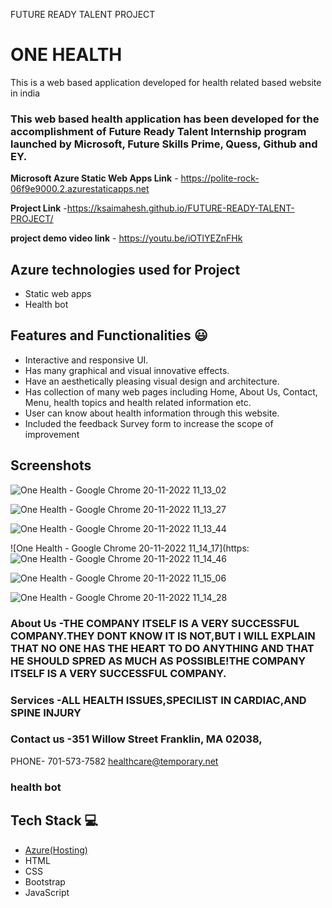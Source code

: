 FUTURE READY TALENT PROJECT
#  ONE HEALTH
This is a web based application developed for health related based website in india

### This web based health application has been developed for the accomplishment of Future Ready Talent Internship program launched by Microsoft, Future Skills Prime, Quess, Github and EY.

**Microsoft Azure Static Web Apps Link** - https://polite-rock-06f9e9000.2.azurestaticapps.net

**Project Link** -https://ksaimahesh.github.io/FUTURE-READY-TALENT-PROJECT/

**project demo video link** - https://youtu.be/iOTlYEZnFHk

## Azure technologies used for Project

- Static web apps
- Health bot

## Features and Functionalities 😃

- Interactive and responsive UI.
- Has many graphical and visual innovative effects.
- Have an aesthetically pleasing visual design and architecture.
- Has collection of many web pages including Home, About Us, Contact, Menu, health topics and health related information etc.
- User can know about health information through this website.
- Included the feedback Survey form to increase the scope of improvement 

## Screenshots

![One Health - Google Chrome 20-11-2022 11_13_02](https://user-images.githubusercontent.com/117822204/202888155-fb8661c1-67ce-46b3-aee8-ab76a1160d70.png)

![One Health - Google Chrome 20-11-2022 11_13_27](https://user-images.githubusercontent.com/117822204/202888075-5a8b66e1-bf75-4c41-a41f-356578496de6.png)

![One Health - Google Chrome 20-11-2022 11_13_44](https://user-images.githubusercontent.com/117822204/202888078-25882cdc-4584-4968-95f8-fe7da68a7ec3.png)

![One Health - Google Chrome 20-11-2022 11_14_17](https:![One Health - Google Chrome 20-11-2022 11_14_46](https://user-images.githubusercontent.com/117822204/202888082-a54d7148-2128-4798-8dee-a5262e4f88d7.png)

![One Health - Google Chrome 20-11-2022 11_15_06](https://user-images.githubusercontent.com/117822204/202888083-47d78b26-160f-4332-b547-bdbaa0f6b329.png)

![One Health - Google Chrome 20-11-2022 11_14_28](https://user-images.githubusercontent.com/117822204/202888086-5510c1a1-337b-4050-b4f4-65f7569c7634.png)

   
### About Us -THE COMPANY ITSELF IS A VERY SUCCESSFUL COMPANY.THEY DONT KNOW IT IS NOT,BUT I WILL EXPLAIN THAT NO ONE HAS THE HEART TO DO ANYTHING AND THAT HE SHOULD SPRED AS MUCH AS POSSIBLE!THE COMPANY ITSELF IS A VERY SUCCESSFUL COMPANY.



### Services -ALL HEALTH ISSUES,SPECILIST IN CARDIAC,AND SPINE INJURY



### Contact us -351 Willow Street Franklin, MA 02038,
PHONE- 701-573-7582 healthcare@temporary.net



### health bot




## Tech Stack 💻

- [Azure(Hosting)](https://azure.microsoft.com/en-in/features/azure-portal/)
- HTML
- CSS
- Bootstrap
- JavaScript
